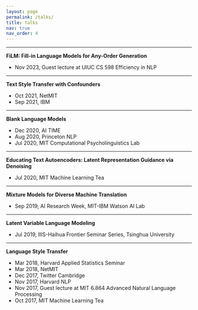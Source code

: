 ```yaml
---
layout: page
permalink: /talks/
title: talks
nav: true
nav_order: 4
---
```


---
**FiLM: Fill-in Language Models for Any-Order Generation**
- Nov 2023, Guest lecture at UIUC CS 598 Efficiency in NLP

---
**Text Style Transfer with Confounders**
- Oct 2021, NetMIT
- Sep 2021, IBM

---
**Blank Language Models**
- Dec 2020, AI TIME
- Aug 2020, Princeton NLP
- Jul 2020, MIT Computational Psycholinguistics Lab

---
**Educating Text Autoencoders: Latent Representation Guidance via Denoising**
- Jul 2020, MIT Machine Learning Tea

---
**Mixture Models for Diverse Machine Translation**
- Sep 2019, AI Research Week, MIT-IBM Watson AI Lab

---
**Latent Variable Language Modeling**
- Jul 2019, IIIS-Haihua Frontier Seminar Series, Tsinghua University

---
**Language Style Transfer**
- Mar 2018, Harvard Applied Statistics Seminar
- Mar 2018, NetMIT
- Dec 2017, Twitter Cambridge
- Nov 2017, Harvard NLP
- Nov 2017, Guest lecture at MIT 6.864 Advanced Natural Language Processing
- Oct 2017, MIT Machine Learning Tea

